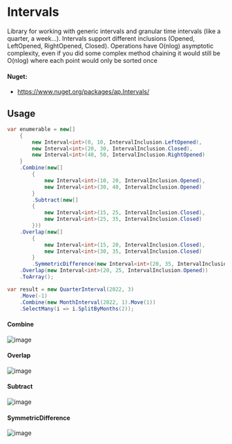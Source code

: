 # Intervals
Library for working with generic intervals and granular time intervals (like a quarter, a week...). Intervals support different inclusions (Opened, LeftOpened, RightOpened, Closed). Operations have O(nlog) asymptotic complexity, even if you did some complex method chaining it would still be O(nlog) where each point would only be sorted once
#### Nuget:
* https://www.nuget.org/packages/ap.Intervals/
## Usage
```csharp
var enumerable = new[]
    {
        new Interval<int>(0, 10, IntervalInclusion.LeftOpened),
        new Interval<int>(20, 30, IntervalInclusion.Closed),
        new Interval<int>(40, 50, IntervalInclusion.RightOpened)
    }
    .Combine(new[]
        {
            new Interval<int>(10, 20, IntervalInclusion.Opened),
            new Interval<int>(30, 40, IntervalInclusion.Opened)
        }
        .Subtract(new[]
        {
            new Interval<int>(15, 25, IntervalInclusion.Closed),
            new Interval<int>(25, 35, IntervalInclusion.Closed)
        }))
    .Overlap(new[]
        {
            new Interval<int>(15, 20, IntervalInclusion.Closed),
            new Interval<int>(30, 35, IntervalInclusion.Closed)
        }
        .SymmetricDifference(new Interval<int>(20, 35, IntervalInclusion.Opened)))
    .Overlap(new Interval<int>(20, 25, IntervalInclusion.Opened))
    .ToArray();

var result = new QuarterInterval(2022, 3)
    .Move(-1)
    .Combine(new MonthInterval(2022, 1).Move(1))
    .SelectMany(i => i.SplitByMonths(2));
```
#### Combine
![image](https://user-images.githubusercontent.com/8377311/170842990-f7fa9a86-93cb-4904-b0c1-d44e6402b9e8.png)
#### Overlap
![image](https://user-images.githubusercontent.com/8377311/170842996-4eeb830e-cb43-4403-9d0e-f3f6935c030c.png)
#### Subtract
![image](https://user-images.githubusercontent.com/8377311/170843001-518e926a-ff64-46cb-b88e-a12436ef43b0.png)
#### SymmetricDifference
![image](https://user-images.githubusercontent.com/8377311/170843011-a271a586-d46a-4dba-8648-40b91332d630.png)

